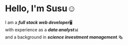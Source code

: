 # Hello, I'm Susu☺️

I am a **_full stack web developer_**🖥️  
with experience as a **_data analyst_**📊  
and a background in **_science investment management_**.🗞️ 
